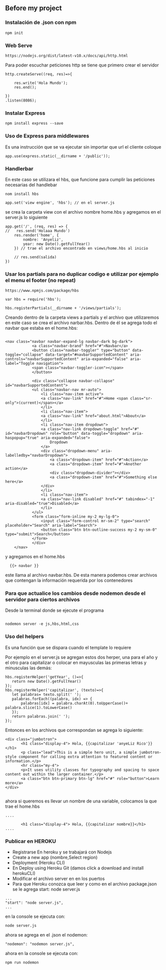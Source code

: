 ## Before my project

### Instalación de .json con npm

```
npm init

```

### Web Serve

```
https://nodejs.org/dist/latest-v10.x/docs/api/http.html

```

Para poder escuchar peticiones http se tiene que primero crear el servidor 

```
http.createServe((req, res)=>{

    res.write('Hola Mundo');
    res.end();

})
.listen(8086);

```

### Instalar Express

```
npm install express --save

```

###  Uso de Express para middlewares

Es una instrucción que se va ejecutar sin importar que url el cliente coloque

```
app.use(express.static(__dirname + '/public')); 

```

### Handlerbar

En este caso se utilizara el hbs, que funcione para cumplir las peticiones necesarias del handlebar

```
nom install hbs

```

```
app.set('view engine', 'hbs'); // en el server.js   

```

se crea la carpeta view con el archivo nombre home.hbs y agregamos en el server.js lo siguiente

```
app.get('/', (req, res) => {
//   res.send('Holaaa Mundo')
    res.render('home', {
        nombre: 'Anyeliz',
        year: new Date().getFullYear()
    }) // trae el archivo encontrado en views/home.hbs al inicio

    // res.send(salida)
})
```
### Usar los partials para no duplicar codigo e utilizar por ejemplo el menu el footer (no repeat)


```
https://www.npmjs.com/package/hbs

```

```
var hbs = require('hbs');
 
hbs.registerPartials(__dirname + '/views/partials');

```

Creando dentro de la carpeta views a partials y el archivo que utilizaremos en este caso se crea el archivo narbar.hbs. Dentro de él se agrega todo el navbar que estaba en el home.hbs:


```

<nav class="navbar navbar-expand-lg navbar-dark bg-dark">
            <a class="navbar-brand" href="#">Navbar</a>
            <button class="navbar-toggler" type="button" data-toggle="collapse" data-target="#navbarSupportedContent" aria-controls="navbarSupportedContent" aria-expanded="false" aria-label="Toggle navigation">
            <span class="navbar-toggler-icon"></span>
            </button>
        
            <div class="collapse navbar-collapse" id="navbarSupportedContent">
            <ul class="navbar-nav mr-auto">
                <li class="nav-item active">
                <a class="nav-link" href="#">Home <span class="sr-only">(current)</span></a>
                </li>
                <li class="nav-item">
                <a class="nav-link" href="about.html">About</a>
                </li>
                <li class="nav-item dropdown">
                <a class="nav-link dropdown-toggle" href="#" id="navbarDropdown" role="button" data-toggle="dropdown" aria-haspopup="true" aria-expanded="false">
                    Dropdown
                </a>
                <div class="dropdown-menu" aria-labelledby="navbarDropdown">
                    <a class="dropdown-item" href="#">Action</a>
                    <a class="dropdown-item" href="#">Another action</a>
                    <div class="dropdown-divider"></div>
                    <a class="dropdown-item" href="#">Something else here</a>
                </div>
                </li>
                <li class="nav-item">
                <a class="nav-link disabled" href="#" tabindex="-1" aria-disabled="true">Disabled</a>
                </li>
            </ul>
            <form class="form-inline my-2 my-lg-0">
                <input class="form-control mr-sm-2" type="search" placeholder="Search" aria-label="Search">
                <button class="btn btn-outline-success my-2 my-sm-0" type="submit">Search</button>
            </form>
            </div>
    </nav>

```

y agregamos en el home.hbs 

```
  {{> navbar }}

```

este llama al archivo navbar.hbs. De esta manera podemos crear archivos que contengan la información requerida por los contenedores

### Para que actualice los cambios desde nodemon desde el servidor para ciertos archivos 

Desde la terminal donde se ejecute el programa

```

nodemon server -e js,hbs,html,css

```

### Uso del helpers

Es una función que se dispara cuando el template lo requiere

Por ejemplo en el server.js se agregan estos dos herper, una para el año y el otro para capitalizar o colocar en mayusculas las primeras letras y minusculas las demás:

 ```
 hbs.registerHelper('getYear', ()=>{
    return new Date().getFullYear()
});
hbs.registerHelper('capitalizar', (texto)=>{
    let palabras= texto.split(' ');
    palabras.forEach((palabra, idx) => {
        palabras[idx] = palabra.charAt(0).toUpperCase()+ palabra.slice(1).toLowerCase()
    });
    return palabras.join(' ');
});

 ```

 Entonces en los archivos que correspondan se agrega lo siguiente:

 ```
 <div class="jumbotron">
        <h1 class="display-4"> Hola, {{capitalizar 'anyeLiz Rico'}}</h1>
        <p class="lead">This is a simple hero unit, a simple jumbotron-style component for calling extra attention to featured content or information.</p>
        <hr class="my-4">
        <p>It uses utility classes for typography and spacing to space content out within the larger container.</p>
        <a class="btn btn-primary btn-lg" href="#" role="button">Learn more</a>
</div>


 ```

 ahora si queremos es llevar un nombre de una variable, colocamos la que trae el home.hbs

 ```
....

        <h1 class="display-4"> Hola, {{capitalizar nombre}}</h1>
....
 ```

 ### Publicar en HEROKU

- Registrarse En heroku y se trabajará con Nodejs
- Create a new app (nombre,Select region)
- Deployment (Heroku CLI)
- En Deploy using Heroku Git (damos click a download and install herokuCLI) 
- Modificar el archivo server en en los puertos
- Para que Heroku conozca que leer y como en el archivo package.json se le agrega start: node server.js 

```
...
"start": "node server.js",
...

```
en la console se ejecuta con:

```
node server.js

```

ahora se agrega en el .json el nodemon:
```
"nodemon": "nodemon server.js",

```
ahora en la console se ejecuta con:
```
npm run nodemon

```




